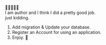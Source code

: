 🌟🌟🌟🌟🌟
<br />
I am author and I think I did a pretty good job.
<br />
just kidding.
<br />

1. Add migration & Update your database.
2. Register an Account for using an application.
3. Enjoy. 🌟
